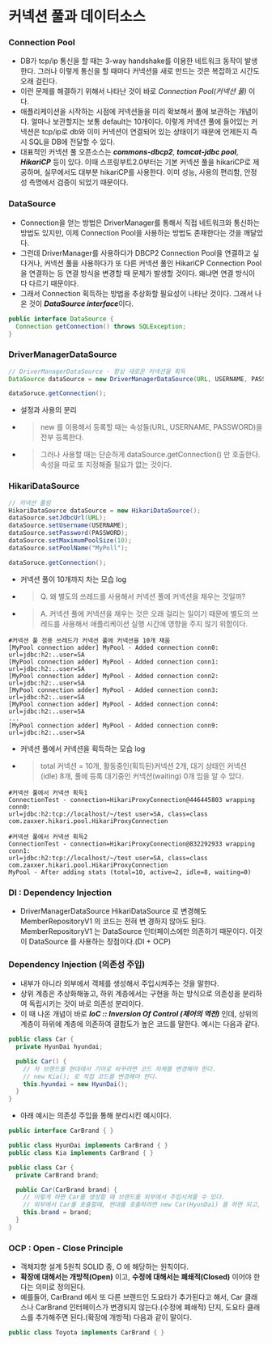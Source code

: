 # 커넥션 풀과 데이터소스

### Connection Pool
- DB가 tcp/ip 통신을 할 때는 3-way handshake를 이용한 네트워크 동작이 발생한다. 그러나 이렇게 통신을 할 때마다 커넥션을 새로 만드는 것은 복잡하고 시간도 오래 걸린다.
- 이런 문제를 해결하기 위해서 나타난 것이 바로 *Connection Pool(커넥션 풀)* 이다.
- 애플리케이션을 시작하는 시점에 커넥션들을 미리 확보해서 풀에 보관하는 개념이다. 얼마나 보관할지는 보통 default는 10개이다. 이렇게 커넥션 풀에 들어있는 커넥션은 tcp/ip로 db와 이미 커넥션이 연결되어 있는 상태이기 때문에 언제든지 즉시 SQL을 DB에 전달할 수 있다.
- 대표적인 커넥션 풀 오픈소스는 ***commons-dbcp2***, ***tomcat-jdbc pool***, ***HikariCP*** 등이 있다. 이때 스프링부트2.0부터는 기본 커넥션 풀을 hikariCP로 제공하며, 실무에서도 대부분 hikariCP를 사용한다. 이미 성능, 사용의 편리함, 안정성 측명에서 검증이 되었기 때문이다.

### DataSource
- Connection을 얻는 방법은 DriverManager를 통해서 직접 네트워크와 통신하는 방법도 있지만, 이제 Connection Pool을 사용하는 방법도 존재한다는 것을 깨달았다.
- 그런데 DriverManager를 사용하다가 DBCP2 Connection Pool을 연결하고 싶다거나, 커넥션 풀을 사용하다가 또 다른 커넥션 풀인 HikariCP Connection Pool을 연결하는 등 연결 방식을 변경할 때 문제가 발생할 것이다. 왜냐면 연결 방식이 다 다르기 때문이다.
- 그래서 Connection 획득하는 방법을 추상화할 필요성이 나타난 것이다. 그래서 나온 것이 ***DataSource interface***이다.
```java
public interface DataSource {
  Connection getConnection() throws SQLException;
}
```

### DriverManagerDataSource
```java
// DriverManagerDataSource - 항상 새로운 커넥션을 획득
DataSource dataSource = new DriverManagerDataSource(URL, USERNAME, PASSWORD);

dataSoruce.getConnection();
```
- 설정과 사용의 분리
- > new 를 이용해서 등록할 때는 속성들(URL, USERNAME, PASSWORD)을 전부 등록한다.
- > 그러나 사용할 때는 단순하게 dataSource.getConnection() 만 호출한다. 속성을 따로 또 지정해줄 필요가 없는 것이다.

### HikariDataSource
```java
// 커넥션 풀링
HikariDataSource dataSource = new HikariDataSource();
dataSource.setJdbcUrl(URL);
dataSource.setUsername(USERNAME);
dataSource.setPassword(PASSWORD);
dataSource.setMaximumPoolSize(10);
dataSource.setPoolName("MyPoll");

dataSoruce.getConnection();
```
- 커넥션 풀이 10개까지 차는 모습 log
- > Q. 왜 별도의 쓰레드를 사용해서 커넥션 풀에 커넥션을 채우는 것일까?
- > A. 커넥션 풀에 커넥션을 채우는 것은 오래 걸리는 일이기 때문에 별도의 쓰레드를 사용해서 애플리케이션 실행 시간에 영향을 주지 않기 위함이다.
```log
#커넥션 풀 전용 쓰레드가 커넥션 풀에 커넥션을 10개 채움
[MyPool connection adder] MyPool - Added connection conn0: url=jdbc:h2:..user=SA
[MyPool connection adder] MyPool - Added connection conn1: url=jdbc:h2:..user=SA
[MyPool connection adder] MyPool - Added connection conn2: url=jdbc:h2:..user=SA
[MyPool connection adder] MyPool - Added connection conn3: url=jdbc:h2:..user=SA
[MyPool connection adder] MyPool - Added connection conn4: url=jdbc:h2:..user=SA
...
[MyPool connection adder] MyPool - Added connection conn9: url=jdbc:h2:..user=SA
```
- 커넥션 풀에서 커넥션을 획득하는 모습 log
- > total 커넥션 = 10개, 활동중인(획득된)커넥션 2개, 대기 상태인 커넥션(idle) 8개, 풀에 등록 대기중인 커넥션(waiting) 0개 임을 알 수 있다.
```log
#커넥션 풀에서 커넥션 획득1
ConnectionTest - connection=HikariProxyConnection@446445803 wrapping conn0:
url=jdbc:h2:tcp://localhost/~/test user=SA, class=class com.zaxxer.hikari.pool.HikariProxyConnection

#커넥션 풀에서 커넥션 획득2
ConnectionTest - connection=HikariProxyConnection@832292933 wrapping conn1:
url=jdbc:h2:tcp://localhost/~/test user=SA, class=class com.zaxxer.hikari.pool.HikariProxyConnection
MyPool - After adding stats (total=10, active=2, idle=8, waiting=0)
```

### DI : Dependency Injection
- DriverManagerDataSource HikariDataSource 로 변경해도 MemberRepositoryV1 의 코드는 전혀 변
경하지 않아도 된다. MemberRepositoryV1 는 DataSource 인터페이스에만 의존하기 때문이다. 이것이 DataSource 를 사용하는 장점이다.(DI + OCP)

### Dependency Injection (의존성 주입)
- 내부가 아니라 외부에서 객체를 생성해서 주입시켜주는 것을 말한다.
- 상위 계층은 추상화해놓고, 하위 계층에서는 구현을 하는 방식으로 의존성을 분리하여 독립시키는 것이 바로 의존성 분리이다.
- 이 때 나온 개념이 바로 ***IoC :: Inversion Of Control (제어의 역전)*** 인데, 상위의 계층이 하위에 계층에 의존하여 결합도가 높은 코드를 말한다. 예시는 다음과 같다.
```java
public class Car {
  private HyunDai hyundai;

  public Car() {
    // 차 브랜드를 현대에서 기아로 바꾸려면 코드 자체를 변경해야 한다.
    // new Kia(); 로 직접 코드를 변경해야 한다.
    this.hyundai = new HyunDai();
  }
}
```
- 아래 예시는 의존성 주입을 통해 분리시킨 예시이다.
```java
public interface CarBrand { }

public class HyunDai implements CarBrand { }
public class Kia implements CarBrand { }

public class Car {
  private CarBrand brand;

  public Car(CarBrand brand) {
    // 이렇게 하면 Car를 생성할 때 브랜드를 외부에서 주입시켜줄 수 있다.
    // 외부에서 Car를 호출할때, 현대를 호출하려면 new Car(HyunDai) 를 하면 되고, 기아를 호출하려면 new Car(Kia)를 하면 된다.
    this.brand = brand;
  }
}
```

### OCP : Open - Close Principle
- 객체지향 설계 5원칙 SOLID 중, O 에 해당하는 원칙이다.
- **확장에 대해서는 개방적(Open)** 이고, **수정에 대해서는 폐쇄적(Closed)** 이어야 한다는 의미로 정의된다.
- 예를들어, CarBrand 에서 또 다른 브랜드인 도요타가 추가된다고 해서, Car 클래스나 CarBrand 인터페이스가 변경되지 않는다.(수정에 폐쇄적) 단지, 도요타 클래스를 추가해주면 된다.(확장에 개방적) 다음과 같이 말이다.
```java
public class Toyota implements CarBrand { }
```
